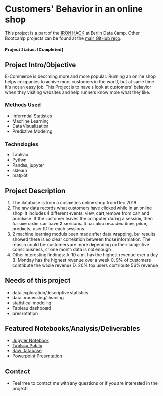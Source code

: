 # Customers' Behavior in an online shop
This project is a part of the [IRON HACK](http://https://www.ironhack.com/en) at Berlin Data Camp. Other Bootcamp projects can be found at the [main GitHub repo](https://https://github.com/QQber).

#### Project Status: [Completed]

## Project Intro/Objective
E-Commerce is becoming more and more popular. Running an online shop helps companies to achive more customers in the world, but at same time it's not an easy job. This Project is to have a look at
customers' behavior when they visiting websites and help runners know more what they like.

### Methods Used
* Inferential Statistics
* Machine Learning
* Data Visualization
* Predictive Modeling

### Technologies
* Tableau
* Python
* Pandas, jupyter
* sklearn
* matplot

## Project Description
1. The database is from a cosmetics online shop from Dec 2019
2. The raw data records what customers have clicked while in an online shop. It includes 4 different events: view, cart,remove from cart and purchase. If the customer leaves the computer during a session,
   then for one order can have 2 sessions. It has also recorded time, price, products, user ID for each sessions.
3. 2 machine learning moduls been made after data wrapping, but results showed there is no clear correlation between those information. The reason could be: customers are more depending on their subjective
   consciousness, or one month data is not enough
4. Other interesting findings: A. 10 a.m. has the highest revenue over a day
                               B. Monday has the highest revenue over a week
                               C. 9% of customers contribute the whole revenue
                               D. 20% top users contribute 56% revenue

## Needs of this project

- data exploration/descriptive statistics
- data processing/cleaning
- statistical modeling
- Tableau dashboard
- presentation


## Featured Notebooks/Analysis/Deliverables
* [Jupyter Notebook](https://github.com/QQber/classification-case-creditcard/blob/master/creditcards-classification.ipynb)
* [Tableau Public](https://public.tableau.com/profile/qiqin3709#!/vizhome/CustomerBehaviourforonlineshops/Dashboard1)
* [Raw Database](https://www.kaggle.com/mkechinov/ecommerce-events-history-in-cosmetics-shop)
* [Powerpoint Presentation](https://github.com/QQber/classification-case-creditcard/blob/master/Presentation-Creditcard.pptx)



## Contact
* Feel free to contact me with any questions or if you are interested in the project!
